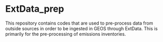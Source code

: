 # ExtData_prep
This repository contains codes that are used to pre-process data from outside sources in order to be ingested in GEOS through ExtData. This is primarily for the pre-processing of emissions inventories.
